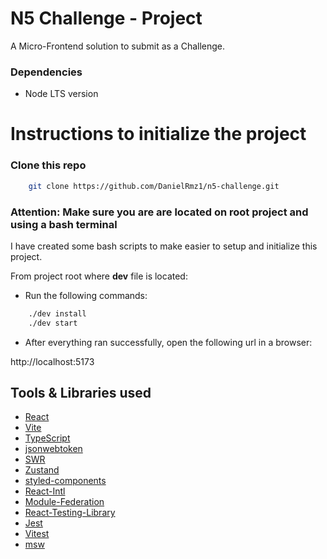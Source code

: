 # N5 Challenge - Project

A Micro-Frontend solution to submit as a Challenge.

### Dependencies

-   Node LTS version

# Instructions to initialize the project

### Clone this repo

```bash
	git clone https://github.com/DanielRmz1/n5-challenge.git
```

### Attention: Make sure you are are located on root project and using a bash terminal

I have created some bash scripts to make easier to setup and initialize this project.

From project root where **dev** file is located:

-   Run the following commands:

```bash
	./dev install
	./dev start
```

-   After everything ran successfully, open the following url in a browser:

http://localhost:5173

## Tools & Libraries used

-   [React](https://reactjs.org/)
-   [Vite](https://vitejs.dev/)
-   [TypeScript](https://www.typescriptlang.org/)
-   [jsonwebtoken](https://www.npmjs.com/package/jsonwebtoke)
-   [SWR](https://swr.vercel.app/)
-   [Zustand](https://zustand-demo.pmnd.rs/)
-   [styled-components](https://styled-components.com/)
-   [React-Intl](https://formatjs.io/docs/react-intl/)
-   [Module-Federation](https://webpack.js.org/concepts/module-federation/)
-   [React-Testing-Library](https://testing-library.com/docs/react-testing-library/intro/)
-   [Jest](https://jestjs.io/)
-   [Vitest](https://vitest.dev/)
-   [msw](https://mswjs.io/)
